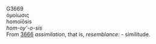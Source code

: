 G3669  
ὁμοίωσις  
homoiōsis  
*hom-oy‘-o-sis*  
From [3666](g3666) *assimilation*, that is, *resemblance:* -
similitude.  
